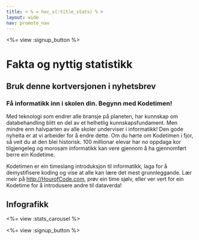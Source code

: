 ```yaml
---
title: < % = hoc_s(:title_stats) % >
layout: wide
nav: promote_nav
---
```



<a id="blurb"></a>

<%= view :signup_button %>

# Fakta og nyttig statistikk

## Bruk denne kortversjonen i nyhetsbrev

### Få informatikk inn i skolen din. Begynn med Kodetimen!

Med teknologi som endrer alle bransje på planeten, har kunnskap om databehandling blitt en del av et helhetlig kunnskapsfundament. Men mindre enn halvparten av alle skoler underviser i informatikk! Den gode nyheita er at vi arbeider for å endre dette. Om du hørte om Kodetimen i fjor, så veit du at den blei historisk. 100 millionar elevar har no oppdaga kor tilgjengeleg og morosam informatikk kan vere gjennom å ha gjennomført berre ein Kodetime.

Kodetimen er ein timeslang introduksjon til informatikk, laga for å demystifisere koding og vise at alle kan lære det mest grunnleggande. Lær meir på <http://HourofCode.com>, prøv ein time sjølv, eller ver vert for ein Kodetime for å introdusere andre til dataverda!

<a id="infographics"></a>

## Infografikk

<%= view :stats_carousel %>

<%= view :signup_button %>